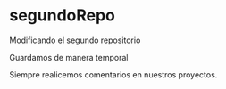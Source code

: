 # segundoRepo
Modificando el segundo repositorio

Guardamos de manera temporal

Siempre realicemos comentarios en nuestros proyectos.